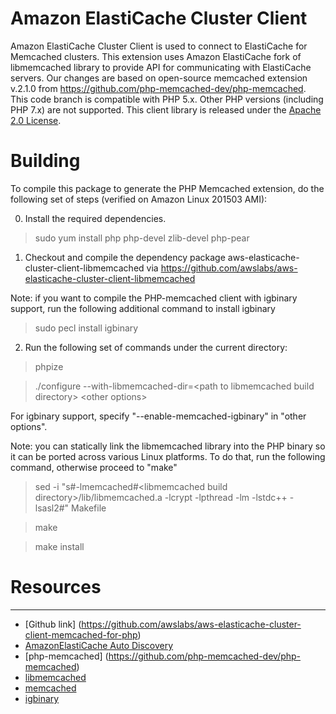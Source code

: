 # Amazon ElastiCache Cluster Client

Amazon ElastiCache Cluster Client is used to connect to ElastiCache for Memcached clusters. This extension uses Amazon ElastiCache fork of libmemcached library to provide API for communicating with ElastiCache servers. Our changes are based on open-source memcached extension v.2.1.0 from https://github.com/php-memcached-dev/php-memcached. This code branch is compatible with PHP 5.x. Other PHP versions (including PHP 7.x) are not supported. 
This client library is released under the [Apache 2.0 License](http://aws.amazon.com/apache-2-0/).

# Building

To compile this package to generate the PHP Memcached extension, do the following set of steps (verified on Amazon Linux 201503 AMI):

0) Install the required dependencies. 

> sudo yum install php php-devel zlib-devel php-pear

1) Checkout and compile the dependency package aws-elasticache-cluster-client-libmemcached via https://github.com/awslabs/aws-elasticache-cluster-client-libmemcached

Note: if you want to compile the PHP-memcached client with igbinary support, run the following additional command to install igbinary

> sudo pecl install igbinary

2) Run the following set of commands under the current directory:

> phpize

> ./configure --with-libmemcached-dir=&lt;path to libmemcached build directory&gt; &lt;other options&gt;

For igbinary support, specify "--enable-memcached-igbinary" in "other options".

Note: you can statically link the libmemcached library into the PHP binary so it can be ported across various Linux platforms. To do that, run the following command, otherwise proceed to "make" 

> sed -i "s#-lmemcached#\<libmemcached build directory\>/lib/libmemcached.a -lcrypt -lpthread -lm -lstdc++ -lsasl2#" Makefile

> make

> make install


# Resources
---------
 * [Github link] (https://github.com/awslabs/aws-elasticache-cluster-client-memcached-for-php)
 * [AmazonElastiCache Auto Discovery](http://docs.amazonwebservices.com/AmazonElastiCache/latest/UserGuide/AutoDiscovery.html)
 * [php-memcached] (https://github.com/php-memcached-dev/php-memcached)
 * [libmemcached](http://tangent.org/552/libmemcached.html)
 * [memcached](http://www.danga.com/memcached/)
 * [igbinary](https://github.com/phadej/igbinary/)
